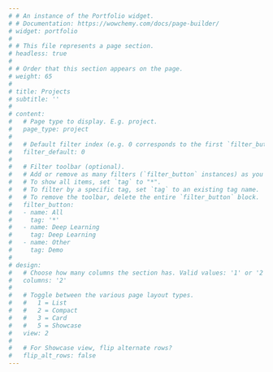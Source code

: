 ```yaml
---
# # An instance of the Portfolio widget.
# # Documentation: https://wowchemy.com/docs/page-builder/
# widget: portfolio
# 
# # This file represents a page section.
# headless: true
# 
# # Order that this section appears on the page.
# weight: 65
# 
# title: Projects
# subtitle: ''
# 
# content:
#   # Page type to display. E.g. project.
#   page_type: project
# 
#   # Default filter index (e.g. 0 corresponds to the first `filter_button` instance below).
#   filter_default: 0
# 
#   # Filter toolbar (optional).
#   # Add or remove as many filters (`filter_button` instances) as you like.
#   # To show all items, set `tag` to "*".
#   # To filter by a specific tag, set `tag` to an existing tag name.
#   # To remove the toolbar, delete the entire `filter_button` block.
#   filter_button:
#   - name: All
#     tag: '*'
#   - name: Deep Learning
#     tag: Deep Learning
#   - name: Other
#     tag: Demo
# 
# design:
#   # Choose how many columns the section has. Valid values: '1' or '2'.
#   columns: '2'
# 
#   # Toggle between the various page layout types.
#   #   1 = List
#   #   2 = Compact
#   #   3 = Card
#   #   5 = Showcase
#   view: 2
# 
#   # For Showcase view, flip alternate rows?
#   flip_alt_rows: false
---
```


